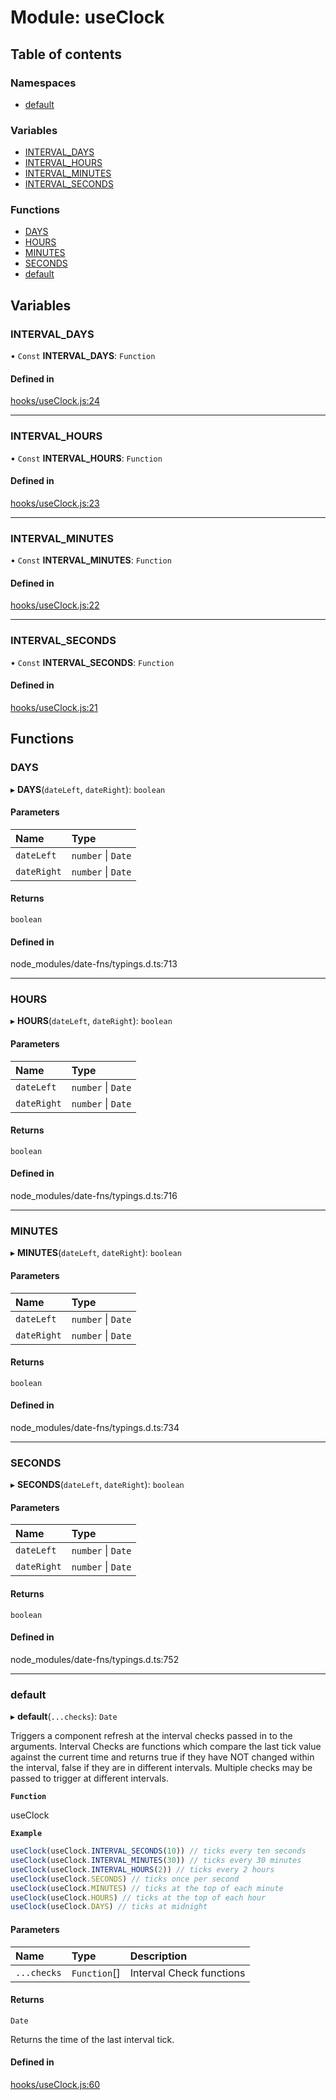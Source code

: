 # Module: useClock

## Table of contents

### Namespaces

- [default](useClock.default.md)

### Variables

- [INTERVAL\_DAYS](useClock.md#interval_days)
- [INTERVAL\_HOURS](useClock.md#interval_hours)
- [INTERVAL\_MINUTES](useClock.md#interval_minutes)
- [INTERVAL\_SECONDS](useClock.md#interval_seconds)

### Functions

- [DAYS](useClock.md#days)
- [HOURS](useClock.md#hours)
- [MINUTES](useClock.md#minutes)
- [SECONDS](useClock.md#seconds)
- [default](useClock.md#default)

## Variables

### INTERVAL\_DAYS

• `Const` **INTERVAL\_DAYS**: `Function`

#### Defined in

[hooks/useClock.js:24](https://github.com/Twipped/hooks/blob/86a2b07/hooks/useClock.js#L24)

___

### INTERVAL\_HOURS

• `Const` **INTERVAL\_HOURS**: `Function`

#### Defined in

[hooks/useClock.js:23](https://github.com/Twipped/hooks/blob/86a2b07/hooks/useClock.js#L23)

___

### INTERVAL\_MINUTES

• `Const` **INTERVAL\_MINUTES**: `Function`

#### Defined in

[hooks/useClock.js:22](https://github.com/Twipped/hooks/blob/86a2b07/hooks/useClock.js#L22)

___

### INTERVAL\_SECONDS

• `Const` **INTERVAL\_SECONDS**: `Function`

#### Defined in

[hooks/useClock.js:21](https://github.com/Twipped/hooks/blob/86a2b07/hooks/useClock.js#L21)

## Functions

### DAYS

▸ **DAYS**(`dateLeft`, `dateRight`): `boolean`

#### Parameters

| Name | Type |
| :------ | :------ |
| `dateLeft` | `number` \| `Date` |
| `dateRight` | `number` \| `Date` |

#### Returns

`boolean`

#### Defined in

node_modules/date-fns/typings.d.ts:713

___

### HOURS

▸ **HOURS**(`dateLeft`, `dateRight`): `boolean`

#### Parameters

| Name | Type |
| :------ | :------ |
| `dateLeft` | `number` \| `Date` |
| `dateRight` | `number` \| `Date` |

#### Returns

`boolean`

#### Defined in

node_modules/date-fns/typings.d.ts:716

___

### MINUTES

▸ **MINUTES**(`dateLeft`, `dateRight`): `boolean`

#### Parameters

| Name | Type |
| :------ | :------ |
| `dateLeft` | `number` \| `Date` |
| `dateRight` | `number` \| `Date` |

#### Returns

`boolean`

#### Defined in

node_modules/date-fns/typings.d.ts:734

___

### SECONDS

▸ **SECONDS**(`dateLeft`, `dateRight`): `boolean`

#### Parameters

| Name | Type |
| :------ | :------ |
| `dateLeft` | `number` \| `Date` |
| `dateRight` | `number` \| `Date` |

#### Returns

`boolean`

#### Defined in

node_modules/date-fns/typings.d.ts:752

___

### default

▸ **default**(`...checks`): `Date`

Triggers a component refresh at the interval checks passed in to the arguments.
Interval Checks are functions which compare the last tick value against the current
time and returns true if they have NOT changed within the interval, false
if they are in different intervals. Multiple checks may be passed to trigger at
different intervals.

**`Function`**

useClock

**`Example`**

```ts
useClock(useClock.INTERVAL_SECONDS(10)) // ticks every ten seconds
useClock(useClock.INTERVAL_MINUTES(30)) // ticks every 30 minutes
useClock(useClock.INTERVAL_HOURS(2)) // ticks every 2 hours
useClock(useClock.SECONDS) // ticks once per second
useClock(useClock.MINUTES) // ticks at the top of each minute
useClock(useClock.HOURS) // ticks at the top of each hour
useClock(useClock.DAYS) // ticks at midnight
```

#### Parameters

| Name | Type | Description |
| :------ | :------ | :------ |
| `...checks` | `Function`[] | Interval Check functions |

#### Returns

`Date`

Returns the time of the last interval tick.

#### Defined in

[hooks/useClock.js:60](https://github.com/Twipped/hooks/blob/86a2b07/hooks/useClock.js#L60)
